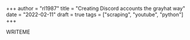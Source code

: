 +++
author = "rl1987"
title = "Creating Discord accounts the grayhat way"
date = "2022-02-11"
draft = true
tags = ["scraping", "youtube", "python"]
+++

WRITEME
